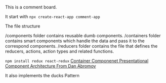 This is a comment board.

It start with 
```npx create-react-app comment-app```



The file structure


/components folder contains reusable dumb components.
/containers folder contains smart components which handle the data and pass it to the correspond components.
/reducers   folder contains the file that defines the reducers, actions, action types and related functions.


```npm install redux react-redux```
[Container Componenet Presentational Component Architecture From Dan Abromov](https://medium.com/@dan_abramov/smart-and-dumb-components-7ca2f9a7c7d0) 

It also implements the ducks Pattern



